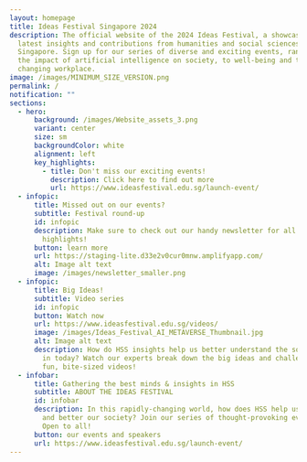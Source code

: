 ```yaml
---
layout: homepage
title: Ideas Festival Singapore 2024
description: The official website of the 2024 Ideas Festival, a showcase of the
  latest insights and contributions from humanities and social sciences (HSS) in
  Singapore. Sign up for our series of diverse and exciting events, ranging from
  the impact of artificial intelligence on society, to well-being and the
  changing workplace.
image: /images/MINIMUM_SIZE_VERSION.png
permalink: /
notification: ""
sections:
  - hero:
      background: /images/Website_assets_3.png
      variant: center
      size: sm
      backgroundColor: white
      alignment: left
      key_highlights:
        - title: Don't miss our exciting events!
          description: Click here to find out more
          url: https://www.ideasfestival.edu.sg/launch-event/
  - infopic:
      title: Missed out on our events?
      subtitle: Festival round-up
      id: infopic
      description: Make sure to check out our handy newsletter for all our festival
        highlights!
      button: learn more
      url: https://staging-lite.d33e2v0cur0mnw.amplifyapp.com/
      alt: Image alt text
      image: /images/newsletter_smaller.png
  - infopic:
      title: Big Ideas!
      subtitle: Video series
      id: infopic
      button: Watch now
      url: https://www.ideasfestival.edu.sg/videos/
      image: /images/Ideas_Festival_AI_METAVERSE_Thumbnail.jpg
      alt: Image alt text
      description: How do HSS insights help us better understand the society we live
        in today? Watch our experts break down the big ideas and challenges in
        fun, bite-sized videos!
  - infobar:
      title: Gathering the best minds & insights in HSS
      subtitle: ABOUT THE IDEAS FESTIVAL
      id: infobar
      description: In this rapidly-changing world, how does HSS help us to understand
        and better our society? Join our series of thought-provoking events.
        Open to all!
      button: our events and speakers
      url: https://www.ideasfestival.edu.sg/launch-event/
---
```

